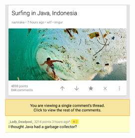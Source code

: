 <!-- 
.. title: Programmer's life
.. slug: programmers-life
.. date: 2015-04-02 00:43:26 UTC+02:00
.. tags: code, life, fun
.. link: 
.. description: 
.. type: text
-->

![java](../images/programerslife.png)
